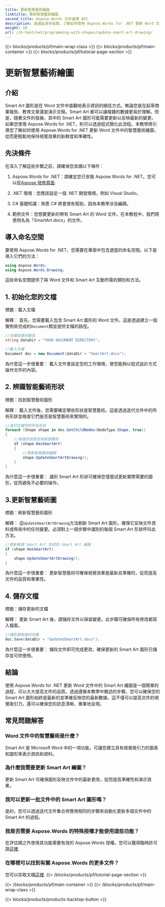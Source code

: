 ```yaml
---
title: 更新智慧藝術繪圖
linktitle: 更新智慧藝術繪圖
second_title: Aspose.Words 文件處理 API
description: 透過此逐步指南，了解如何使用 Aspose.Words for .NET 更新 Word 文件中的 Smart Art 繪圖。確保您的視覺效果始終準確。
weight: 10
url: /zh-hant/net/programming-with-shapes/update-smart-art-drawing/
---
```


{{< blocks/products/pf/main-wrap-class >}}
{{< blocks/products/pf/main-container >}}
{{< blocks/products/pf/tutorial-page-section >}}

# 更新智慧藝術繪圖

## 介紹

Smart Art 圖形是在 Word 文件中直觀地表示資訊的絕佳方式。無論您是在起草商業報告、教育文章還是演示文稿，Smart Art 都可以讓複雜的數據更易於理解。但是，隨著文件的發展，其中的 Smart Art 圖形可能需要更新以反映最新的變更。如果您使用 Aspose.Words for .NET，則可以透過程式簡化此流程。本教學將引導您了解如何使用 Aspose.Words for .NET 更新 Word 文件中的智慧藝術繪圖，從而更輕鬆地保持視覺效果的新鮮度和準確性。

## 先決條件

在深入了解這些步驟之前，請確保您具備以下條件：

1.  Aspose.Words for .NET：請確定您已安裝 Aspose.Words for .NET。您可以從[Aspose 發佈頁面](https://releases.aspose.com/words/net/).

2. .NET 環境：您應該設定一個 .NET 開發環境，例如 Visual Studio。

3. C# 基礎知識：熟悉 C# 將會很有幫助，因為本教學涉及編碼。

4. 範例文件：您想要更新的帶有 Smart Art 的 Word 文件。在本教程中，我們將使用名為「SmartArt.docx」的文件。

## 導入命名空間

要使用 Aspose.Words for .NET，您需要在專案中包含適當的命名空間。以下是導入它們的方法：

```csharp
using Aspose.Words;
using Aspose.Words.Drawing;
```

這些命名空間提供了與 Word 文件和 Smart Art 互動所需的類別和方法。

## 1. 初始化您的文檔

標題：載入文檔

解釋：
首先，您需要載入包含 Smart Art 圖形的 Word 文件。這是透過建立一個實例來完成的`Document`類並提供文檔的路徑。

```csharp
//文檔目錄的路徑
string dataDir = "YOUR DOCUMENT DIRECTORY";

//載入文檔
Document doc = new Document(dataDir + "SmartArt.docx");
```

為什麼這一步很重要：
載入文件會設定您的工作環境，使您能夠以程式設計方式操作文件的內容。

## 2. 辨識智能藝術形狀

標題：找到智慧藝術圖形

解釋：
載入文件後，您需要確定哪些形狀是智慧藝術。這是透過迭代文件中的所有形狀並檢查它們是否是智慧藝術來實現的。

```csharp
//迭代文檔中的所有形狀
foreach (Shape shape in doc.GetChildNodes(NodeType.Shape, true))
{
    //檢查形狀是否為智慧藝術
    if (shape.HasSmartArt)
    {
        //更新智慧藝術繪圖
        shape.UpdateSmartArtDrawing();
    }
}
```

為什麼這一步很重要：
識別 Smart Art 形狀可確保您僅嘗試更新實際需要的圖形，從而避免不必要的操作。

## 3.更新智慧藝術圖

標題：刷新智慧藝術圖形

解釋：
這`UpdateSmartArtDrawing`方法刷新 Smart Art 圖形，確保它反映文件資料或佈局中的任何變更。必須對上一個步驟中識別的每個 Smart Art 形狀呼叫此方法。

```csharp
//更新每個 Smart Art 形狀的 Smart Art 繪圖
if (shape.HasSmartArt)
{
    shape.UpdateSmartArtDrawing();
}
```

為什麼這一步很重要：
更新智慧藝術可確保視覺效果是最新且準確的，從而提高文件的品質和專業性。

## 4. 儲存文檔

標題：儲存更新的文檔

解釋：
更新 Smart Art 後，請儲存文件以保留變更。此步驟可確保所有修改都寫入檔案。

```csharp
//儲存更新後的文檔
doc.Save(dataDir + "UpdatedSmartArt.docx");
```

為什麼這一步很重要：
儲存文件即可完成更改，確保更新的 Smart Art 圖形已儲存並可供使用。

## 結論

使用 Aspose.Words for .NET 更新 Word 文件中的 Smart Art 繪圖是一個簡單的過程，可以大大提高文件的品質。透過遵循本教學中概述的步驟，您可以確保您的 Smart Art 圖形始終是最新的並準確反映您的最新數據。這不僅可以提高文件的視覺吸引力，還可以確保您的訊息清晰、專業地呈現。

## 常見問題解答

### Word 文件中的智慧藝術是什麼？
Smart Art 是 Microsoft Word 中的一項功能，可讓您建立具有視覺吸引力的圖表和圖形來表示資訊和資料。

### 為什麼我需要更新 Smart Art 繪圖？
更新 Smart Art 可確保圖形反映文件中的最新更改，從而提高準確性和演示效果。

### 我可以更新一批文件中的 Smart Art 圖形嗎？
是的，您可以透過迭代文件集合併應用相同的步驟來自動化更新多個文件中的 Smart Art 的過程。

### 我是否需要 Aspose.Words 的特殊授權才能使用這些功能？
在評估期之外使用其功能需要有效的 Aspose.Words 授權。您可以獲得臨時許可證[這裡](https://purchase.aspose.com/temporary-license/).

### 在哪裡可以找到有關 Aspose.Words 的更多文件？
您可以存取文檔[這裡](https://reference.aspose.com/words/net/).
{{< /blocks/products/pf/tutorial-page-section >}}

{{< /blocks/products/pf/main-container >}}
{{< /blocks/products/pf/main-wrap-class >}}

{{< blocks/products/products-backtop-button >}}
